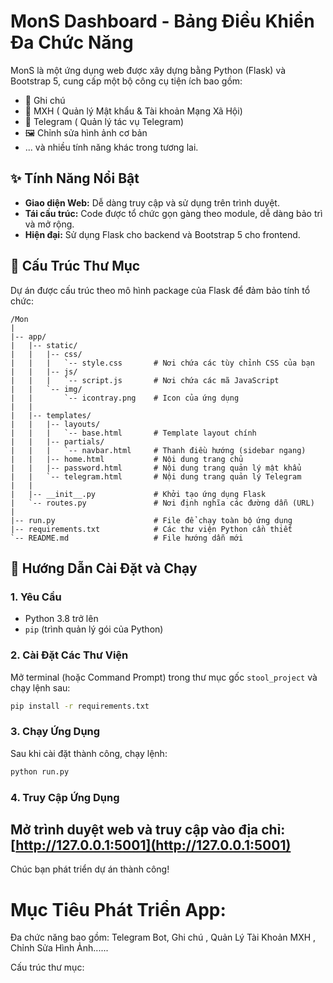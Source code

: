 # MonS Dashboard - Bảng Điều Khiển Đa Chức Năng

MonS là một ứng dụng web được xây dựng bằng Python (Flask) và Bootstrap 5, cung cấp một bộ công cụ tiện ích bao gồm:
- 📝 Ghi chú
- 🔐 MXH ( Quản lý Mật khẩu & Tài khoản Mạng Xã Hội)
- 🤖 Telegram ( Quản lý tác vụ Telegram)
- 🖼️ Chỉnh sửa hình ảnh cơ bản
- ... và nhiều tính năng khác trong tương lai.

## ✨ Tính Năng Nổi Bật
- **Giao diện Web:** Dễ dàng truy cập và sử dụng trên trình duyệt.
- **Tái cấu trúc:** Code được tổ chức gọn gàng theo module, dễ dàng bảo trì và mở rộng.
- **Hiện đại:** Sử dụng Flask cho backend và Bootstrap 5 cho frontend.

## 📁 Cấu Trúc Thư Mục
Dự án được cấu trúc theo mô hình package của Flask để đảm bảo tính tổ chức:
```
/Mon
|
|-- app/
|   |-- static/
|   |   |-- css/
|   |   |   `-- style.css       # Nơi chứa các tùy chỉnh CSS của bạn
|   |   |-- js/
|   |   |   `-- script.js       # Nơi chứa các mã JavaScript
|   |   `-- img/
|   |       `-- icontray.png    # Icon của ứng dụng
|   |
|   |-- templates/
|   |   |-- layouts/
|   |   |   `-- base.html       # Template layout chính
|   |   |-- partials/
|   |   |   `-- navbar.html     # Thanh điều hướng (sidebar ngang)
|   |   |-- home.html           # Nội dung trang chủ
|   |   |-- password.html       # Nội dung trang quản lý mật khẩu
|   |   `-- telegram.html       # Nội dung trang quản lý Telegram
|   |
|   |-- __init__.py             # Khởi tạo ứng dụng Flask
|   `-- routes.py               # Nơi định nghĩa các đường dẫn (URL)
|
|-- run.py                      # File để chạy toàn bộ ứng dụng
|-- requirements.txt            # Các thư viện Python cần thiết
`-- README.md                   # File hướng dẫn mới
```
## 🚀 Hướng Dẫn Cài Đặt và Chạy
### 1. Yêu Cầu
- Python 3.8 trở lên
- `pip` (trình quản lý gói của Python)
### 2. Cài Đặt Các Thư Viện
Mở terminal (hoặc Command Prompt) trong thư mục gốc `stool_project` và chạy lệnh sau:
```bash
pip install -r requirements.txt
```
### 3. Chạy Ứng Dụng
Sau khi cài đặt thành công, chạy lệnh:
```bash
python run.py
```
### 4. Truy Cập Ứng Dụng
Mở trình duyệt web và truy cập vào địa chỉ:
[http://127.0.0.1:5001](http://127.0.0.1:5001)
---
Chúc bạn phát triển dự án thành công!

# Mục Tiêu Phát Triển App:
Đa chức năng bao gồm: Telegram Bot, Ghi chú , Quản Lý Tài Khoản MXH , Chỉnh Sửa Hình Ảnh......

Cấu trúc thư mục:
